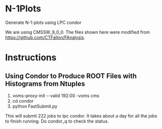 # N-1Plots
Generate N-1 plots using LPC condor

We are using CMSSW_9_0_0. The files shown here were modified from https://github.com/CTFallon/FAnalysis.

# Instructions
## Using Condor to Produce ROOT Files with Histograms from Ntuples
1. voms-proxy-init --valid 192:00 -voms cms
2. cd condor
3. python FastSubmit.py

This will submit 222 jobs to lpc condor. It takes about a day for all the jobs to finish running. Do
condor_q
to check the status.
